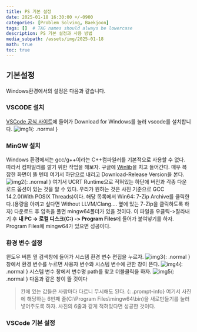 ```yaml
---
title: PS 기본 설정 
date: 2025-01-18 16:30:00 +/-0900
categories: [Problem Solving, Baekjoon]
tags: []  # TAG names should always be lowercase
description: PS 기본 설정과 사용 방법
media_subpath: /assets/img/2025-01-18
math: true
toc: true
---
```



## 기본설정
Windows환경에서의 설정은 다음과 같습니다.

### VSCODE 설치
[VSCode 공식 사이트](https://code.visualstudio.com/)에 들어가 Download for Windows를 눌러 vscode를 설치합니다.
![img1](/1.png){: .normal }

### MinGW 설치
Windows 환경에서는 gcc/g++이라는 C++컴파일러를 기본적으로 사용할 수 없다. 따라서 컴파일러를 깔기 위한 작업을 해보자.
구글에 [Winlib](https://winlibs.com/)을 치고 들어간다. 매우 복잡한 화면이 뜰 텐데 여기서 하단으로 내리고 Download-Release Version을 본다.
![img2](/2.png){: .normal }
여기서 UCRT Runtime으로 적혀있는 하단에 버전과 각종 다운로드 옵션이 있는 것을 알 수 있다. 우리가 원하는 것은 사진 기준으로 GCC 14.2.0(With POSIX Threads)이다. 해당 목록에서 Win64: 7-Zip Archive를 클릭한다.(용량을 아끼고 싶다면 Without LLVM/Clang.... 옆에 있는 7-Zip을 클릭하도록 하자)
다운로드 후 압축을 풀면 mingw64폴더가 있을 것이다. 이 파일을 우클릭->잘라내기 후 **내 PC -> 로컬 디스크(C:) -> Program Files**에 들어가 붙여넣기를 하자. Program Files에 mingw64가 있으면 성공이다.

### 환경 변수 설정
윈도우 버튼 옆 검색창에 들어가 시스템 환경 변수 편집을 누르자.
![img3](/3.png){: .normal }
창에서 환경 변수를 누르면 사용자 변수와 시스템 변수에 관한 창이 뜬다.
![img4](/4.png){: .normal }
시스템 변수 창에서 변수명 path를 찾고 더블클릭을 하자.
![img5](/5.png){: .normal }
다음과 같은 창이 뜰 것이다
>칸에 있는 값들은 사람마다 다르니 무시해도 된다. 
{: .prompt-info}
여기서 사진에 해당하는 6번째 줄(C:\Program Files\mingw64\bin)을 새로만들기를 눌러 넣어주도록 하자.
사진의 6줄과 같게 적혀있다면 성공한 것이다.

### VSCode 기본 설정
